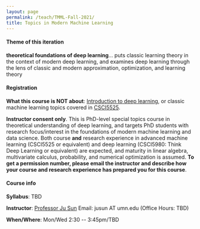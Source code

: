 ```yaml
---
layout: page
permalink: /teach/TMML-Fall-2021/
title: Topics in Modern Machine Learning
---
```


#### Theme of this iteration

 **theoretical foundations of deep learning**... puts classic learning theory in the context of modern deep learning, and examines deep learning through the lens of classic and modern approximation, optimization, and  learning theory

#### Registration  

**What this course is NOT about**: [Introduction to deep learning](https://sunju.org/teach/DL-Fall-2020/), or classic machine learning topics covered in [CSCI5525](https://sunju.org/teach/ML-Spring-2021/).   

**Instructor consent only**. This is PhD-level special topics course in theoretical understanding of deep learning, and targets PhD students with research focus/interest in the foundations of modern machine learning and data science. Both course **and** research experience in advanced machine learning (CSCI5525 or equivalent) and deep learning (CSCI5980: Think Deep Learning or equivalent) are expected, and maturity in linear algebra, multivariate calculus, probability, and numerical optimization is assumed. **To get a permission number, please email the instructor and describe how your course and research experience has prepared you for this course**.

#### Course info

**Syllabus**: TBD

**Instructor**:  [Professor Ju Sun](https://sunju.org/)  Email: jusun AT umn.edu   (Office Hours: TBD)

**When/Where**: Mon/Wed 2:30 -- 3:45pm/TBD
